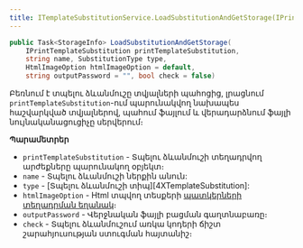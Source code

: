 ```yaml
---
title: ITemplateSubstitutionService.LoadSubstitutionAndGetStorage(IPrintTemplateSubstitution, string, SubstitutionType, HtmlImageOption, string, bool) մեթոդ
---
```


```c#
public Task<StorageInfo> LoadSubstitutionAndGetStorage(
    IPrintTemplateSubstitution printTemplateSubstitution, 
    string name, SubstitutionType type, 
    HtmlImageOption htmlImageOption = default,
    string outputPassword = "", bool check = false)
```

Բեռնում է տպելու ձևանմուշը տվյալների պահոցից, լրացնում `printTemplateSubstitution`-ում պարունակվող նախապես հաշվարկված տվյալներով, պահում ֆայլում և վերադարձնում ֆայլի նույնականացուցիչը սերվերում։

**Պարամետրեր**

* `printTemplateSubstitution` - Տպելու ձևանմուշի տեղադրվող արժեքները պարունակող օբյեկտ։
* `name` - Տպելու ձևանմուշի ներքին անուն:
* `type` - [Տպելու ձևանմուշի տիպ][4XTemplateSubstitution]:
* `htmlImageOption` - Html տպվող տեսքերի [պատկերների տեղադրման եղանակ](../../types/HtmlImageOption.md)։
* `outputPassword` - Վերջնական ֆայլի բացման գաղտնաբառը։
* `check` - Տպելու ձևանմուշում առկա կոդերի ճիշտ շարահյուսության ստուգման հայտանիշ։
